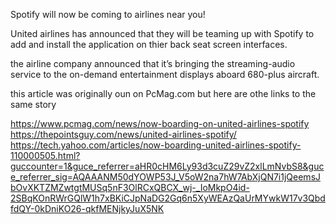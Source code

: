 Spotify will now be coming to airlines near you!

United airlines has announced that they will be teaming up with Spotify to add and install the application on thier back seat screen interfaces.

the airline company announced that it’s bringing the streaming-audio service to the on-demand entertainment displays aboard 680-plus aircraft.

this article was originally oun on PcMag.com but here are othe links to the same story

https://www.pcmag.com/news/now-boarding-on-united-airlines-spotify
https://thepointsguy.com/news/united-airlines-spotify/
https://tech.yahoo.com/articles/now-boarding-united-airlines-spotify-110000505.html?guccounter=1&guce_referrer=aHR0cHM6Ly93d3cuZ29vZ2xlLmNvbS8&guce_referrer_sig=AQAAANM50dYOWP53J_V5oW2na7hW7AbXjQN7i1jQeemsJbOvXKTZMZwtgtMUSq5nF3OlRCxQBCX_wj-_IoMkpO4id-2SBqKOnRWrGQlW1h7xBKiCJpNaDG2Gq6n5XyWEAzQaUrMYwkW17v3QbdfdQY-0kDniKO26-qkfMENjkyJuX5NK
